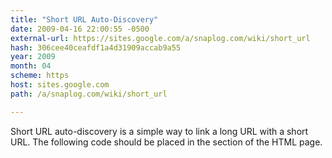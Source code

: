 ```yaml
---
title: "Short URL Auto-Discovery"
date: 2009-04-16 22:00:55 -0500
external-url: https://sites.google.com/a/snaplog.com/wiki/short_url
hash: 306cee40ceafdf1a4d31909accab9a55
year: 2009
month: 04
scheme: https
host: sites.google.com
path: /a/snaplog.com/wiki/short_url

---
```


Short URL auto-discovery is a simple way to link a long URL with a short URL. The following code should be placed in the <head> section of the HTML page.
